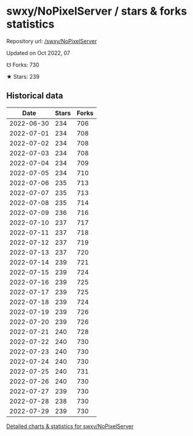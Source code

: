 # swxy/NoPixelServer / stars & forks statistics

Repository url: [/swxy/NoPixelServer](https://github.com/swxy/NoPixelServer)

Updated on Oct 2022, 07

☋ Forks: 730

★ Stars: 239

## Historical data
| Date | Stars | Forks |
|------|-------|-------|
| 2022-06-30 | 234 | 706 | 
| 2022-07-01 | 234 | 708 | 
| 2022-07-02 | 234 | 708 | 
| 2022-07-03 | 234 | 708 | 
| 2022-07-04 | 234 | 709 | 
| 2022-07-05 | 234 | 710 | 
| 2022-07-06 | 235 | 713 | 
| 2022-07-07 | 235 | 713 | 
| 2022-07-08 | 235 | 714 | 
| 2022-07-09 | 236 | 716 | 
| 2022-07-10 | 237 | 717 | 
| 2022-07-11 | 237 | 718 | 
| 2022-07-12 | 237 | 719 | 
| 2022-07-13 | 237 | 720 | 
| 2022-07-14 | 239 | 721 | 
| 2022-07-15 | 239 | 724 | 
| 2022-07-16 | 239 | 725 | 
| 2022-07-17 | 239 | 725 | 
| 2022-07-18 | 239 | 724 | 
| 2022-07-19 | 239 | 726 | 
| 2022-07-20 | 239 | 726 | 
| 2022-07-21 | 240 | 728 | 
| 2022-07-22 | 240 | 730 | 
| 2022-07-23 | 240 | 730 | 
| 2022-07-24 | 240 | 730 | 
| 2022-07-25 | 240 | 731 | 
| 2022-07-26 | 240 | 730 | 
| 2022-07-27 | 239 | 730 | 
| 2022-07-28 | 238 | 730 | 
| 2022-07-29 | 239 | 730 | 


[Detailed charts & statistics for swxy/NoPixelServer](https://reviewgithub.com/rep/swxy/NoPixelServer)
